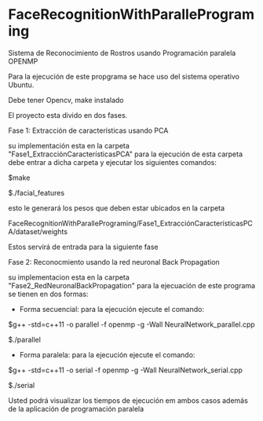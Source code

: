 # FaceRecognitionWithParallePrograming
Sistema de Reconocimiento de Rostros usando Programación paralela OPENMP

Para la ejecución de este propgrama se hace uso del sistema operativo Ubuntu.

Debe tener Opencv, make instalado

El proyecto esta divido en dos fases.

Fase 1: Extracción de características usando PCA

su implementación esta en la carpeta "Fase1_ExtracciónCaracterísticasPCA" para la ejecución de esta carpeta debe entrar a dicha carpeta y ejecutar los siguientes comandos:

$make

$./facial_features

esto le generará los pesos que deben estar ubicados en la carpeta 

FaceRecognitionWithParallePrograming/Fase1_ExtracciónCaracterísticasPCA/dataset/weights

Estos servirá de entrada para la siguiente fase

Fase 2: Reconocmiento usando la red neuronal Back Propagation

su implementacion esta en la carpeta "Fase2_RedNeuronalBackPropagation" para la ejecuación de este programa se tienen en dos formas:

- Forma secuencial: para la ejecución ejecute el comando:

$g++ -std=c++11 -o parallel -f openmp -g -Wall NeuralNetwork_parallel.cpp 

$./parallel

- Forma paralela: para la ejecución ejecute el comando:

$g++ -std=c++11 -o serial -f openmp -g -Wall NeuralNetwork_serial.cpp 

$./serial

Usted podrá visualizar los tiempos de ejecución em ambos casos además de la aplicación de programación paralela
